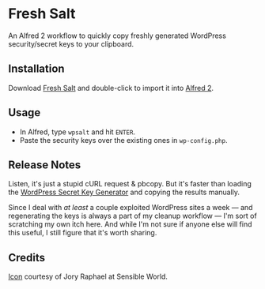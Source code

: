 # Fresh Salt

An Alfred 2 workflow to quickly copy freshly generated WordPress security/secret keys to your clipboard.

## Installation

Download [Fresh Salt](https://raw.github.com/boogah/fresh-salt/master/Fresh%20Salt.alfredworkflow) and double-click to import it into [Alfred 2](http://www.alfredapp.com).

## Usage

* In Alfred, type `wpsalt` and hit `ENTER`.
* Paste the security keys over the existing ones in `wp-config.php`.

## Release Notes

Listen, it's just a stupid cURL request & pbcopy. But it's faster than loading the [WordPress Secret Key Generator](https://api.wordpress.org/secret-key/1.1/salt/) and copying the results manually.

Since I deal with *at least* a couple exploited WordPress sites a week — and regenerating the keys is always a part of my cleanup workflow — I'm sort of scratching my own itch here. And while I'm not sure if anyone else will find this useful, I still figure that it's worth sharing.

## Credits

[Icon](http://sensibleworld.com/news/salt-shaker-icon-131/) courtesy of Jory Raphael at Sensible World.
